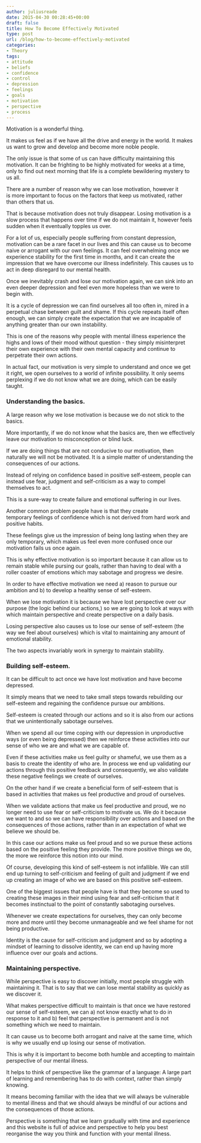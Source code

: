 ```yaml
---
author: juliusreade
date: 2015-04-30 00:28:45+00:00
draft: false
title: How To Become Effectively Motivated
type: post
url: /blog/how-to-become-effectively-motivated
categories:
- Theory
tags:
- attitude
- beliefs
- confidence
- control
- depression
- feelings
- goals
- motivation
- perspective
- process
---
```


Motivation is a wonderful thing.

It makes us feel as if we have all the drive and energy in the world. It makes us want to grow and develop and become more noble people.

The only issue is that some of us can have difficulty maintaining this motivation. It can be frighting to be highly motivated for weeks at a time, only to find out next morning that life is a complete bewildering mystery to us all.

<!-- more -->

There are a number of reason why we can lose motivation, however it is more important to focus on the factors that keep us motivated, rather than others that us.

That is because motivation does not truly disappear. Losing motivation is a slow process that happens over time if we do not maintain it, however feels sudden when it eventually topples us over.

For a lot of us, especially people suffering from constant depression, motivation can be a rare facet in our lives and this can cause us to become naive or arrogant with our own feelings. It can feel overwhelming once we experience stability for the first time in months, and it can create the impression that we have overcome our illness indefinitely. This causes us to act in deep disregard to our mental health.

Once we inevitably crash and lose our motivation again, we can sink into an even deeper depression and feel even more hopeless than we were to begin with.

It is a cycle of depression we can find ourselves all too often in, mired in a perpetual chase between guilt and shame. If this cycle repeats itself often enough, we can simply create the expectation that we are incapable of anything greater than our own instability.

This is one of the reasons why people with mental illness experience the highs and lows of their mood without question - they simply misinterpret their own experience with their own mental capacity and continue to perpetrate their own actions.

In actual fact, our motivation is very simple to understand and once we get it right, we open ourselves to a world of infinite possibility. It only seems perplexing if we do not know what we are doing, which can be easily taught.


### Understanding the basics.


A large reason why we lose motivation is because we do not stick to the basics.

More importantly, if we do not know what the basics are, then we effectively leave our motivation to misconception or blind luck.

If we are doing things that are not conducive to our motivation, then naturally we will not be motivated. It is a simple matter of understanding the consequences of our actions.

Instead of relying on confidence based in positive self-esteem, people can instead use fear, judgment and self-criticism as a way to compel themselves to act.

This is a sure-way to create failure and emotional suffering in our lives.

Another common problem people have is that they create temporary feelings of confidence which is not derived from hard work and positive habits.

These feelings give us the impression of being long lasting when they are only temporary, which makes us feel even more confused once our motivation fails us once again.

This is why effective motivation is so important because it can allow us to remain stable while pursing our goals, rather than having to deal with a roller coaster of emotions which may sabotage and progress we desire.

In order to have effective motivation we need a) reason to pursue our ambition and b) to develop a healthy sense of self-esteem.

When we lose motivation it is because we have lost perspective over our purpose (the logic behind our actions,) so we are going to look at ways with which maintain perspective and create perspective on a daily basis.

Losing perspective also causes us to lose our sense of self-esteem (the way we feel about ourselves) which is vital to maintaining any amount of emotional stability.

The two aspects invariably work in synergy to maintain stability.


### Building self-esteem.


It can be difficult to act once we have lost motivation and have become depressed.

It simply means that we need to take small steps towards rebuilding our self-esteem and regaining the confidence pursue our ambitions.

Self-esteem is created through our actions and so it is also from our actions that we unintentionally sabotage ourselves.

When we spend all our time coping with our depression in unproductive ways (or even being depressed) then we reinforce these activities into our sense of who we are and what we are capable of.

Even if these activities make us feel guilty or shameful, we use them as a basis to create the identity of who are. In process we end up validating our actions through this positive feedback and consequently, we also validate these negative feelings we create of ourselves.

On the other hand if we create a beneficial form of self-esteem that is based in activities that makes us feel productive and proud of ourselves.

When we validate actions that make us feel productive and proud, we no longer need to use fear or self-criticism to motivate us. We do it because we want to and so we can have responsibility over actions and based on the consequences of those actions, rather than in an expectation of what we believe we should be.

In this case our actions make us feel proud and so we pursue these actions based on the positive feeling they provide. The more positive things we do, the more we reinforce this notion into our mind.

Of course, developing this kind of self-esteem is not infallible. We can still end up turning to self-criticism and feeling of guilt and judgment if we end up creating an image of who we are based on this positive self-esteem.

One of the biggest issues that people have is that they become so used to creating these images in their mind using fear and self-criticism that it becomes instinctual to the point of constantly sabotaging ourselves.

Whenever we create expectations for ourselves, they can only become more and more until they become unmanageable and we feel shame for not being productive.

Identity is the cause for self-criticism and judgment and so by adopting a mindset of learning to dissolve identity, we can end up having more influence over our goals and actions.


### Maintaining perspective.


While perspective is easy to discover initially, most people struggle with maintaining it. That is to say that we can lose mental stability as quickly as we discover it.

What makes perspective difficult to maintain is that once we have restored our sense of self-esteem, we can a) not know exactly what to do in response to it and b) feel that perspective is permanent and is not something which we need to maintain.

It can cause us to become both arrogant and naive at the same time, which is why we usually end up losing our sense of motivation.

This is why it is important to become both humble and accepting to maintain perspective of our mental illness.

It helps to think of perspective like the grammar of a language: A large part of learning and remembering has to do with context, rather than simply knowing.

It means becoming familiar with the idea that we will always be vulnerable to mental illness and that we should always be mindful of our actions and the consequences of those actions.

Perspective is something that we learn gradually with time and experience and this website is full of advice and perspective to help you best reorganise the way you think and function with your mental illness.
